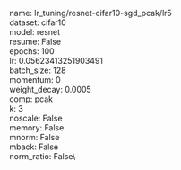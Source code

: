 name: lr_tuning/resnet-cifar10-sgd_pcak/lr5\
dataset: cifar10\
model: resnet\
resume: False\
epochs: 100\
lr: 0.05623413251903491\
batch_size: 128\
momentum: 0\
weight_decay: 0.0005\
comp: pcak\
k: 3\
noscale: False\
memory: False\
mnorm: False\
mback: False\
norm_ratio: False\

